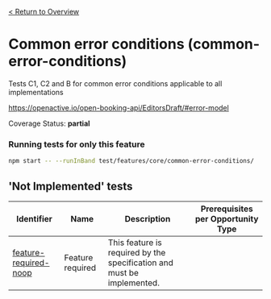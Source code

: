 [< Return to Overview](../../README.md)
# Common error conditions (common-error-conditions)

Tests C1, C2 and B for common error conditions applicable to all implementations


https://openactive.io/open-booking-api/EditorsDraft/#error-model

Coverage Status: **partial**



### Running tests for only this feature

```bash
npm start -- --runInBand test/features/core/common-error-conditions/
```





## 'Not Implemented' tests


| Identifier | Name | Description | Prerequisites per Opportunity Type |
|------------|------|-------------|---------------|
| [feature-required-noop](./not-implemented/feature-required-noop-test.js) | Feature required | This feature is required by the specification and must be implemented. |  |
